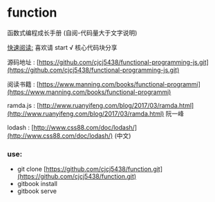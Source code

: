# function

函数式编程成长手册 \(自阅-代码量大于文字说明\)

[快速阅读:](https://github.com/cjcj5438/function/blob/master/SUMMARY.md) 喜欢请 start √ 核心代码块分享

 源码地址 : [https://github.com/cjcj5438/functional-programming-js.git](https://github.com/cjcj5438/functional-programming-js.git)

阅读书籍  :  [https://www.manning.com/books/functional-programmi](https://www.manning.com/books/functional-programmi)

ramda.js : [http://www.ruanyifeng.com/blog/2017/03/ramda.html](http://www.ruanyifeng.com/blog/2017/03/ramda.html) 阮一峰

lodash : [http://www.css88.com/doc/lodash/](http://www.css88.com/doc/lodash/) \(中文\)

### use:

* git clone [https://github.com/cjcj5438/function.git](https://github.com/cjcj5438/function.git)
* gitbook install
* gitbook serve
